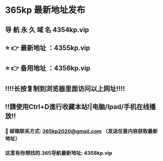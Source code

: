 # 365kp 最新地址发布 
## 导 航 永 久 域 名 4354kp.vip
## ⭐️ 👉 最新地址 ：4355kp.vip
## ⭐️ 👉 备用地址 ：4356kp.vip
## ‼️‼️长按复制到浏览器里面访问以上网址‼️‼️
## ‼️請使用Ctrl+D進行收藏本站!|电脑/Ipad/手机在线播放‼️
### 📧 邮箱联系方式: 365kp2020@gmail.com （发送任意内容获取最新地址）
### 这里有你想找的.365导航最新地址: 4358kp.vip
